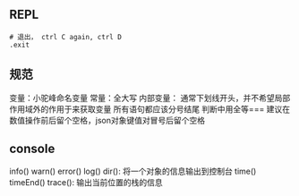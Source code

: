 ## REPL
```shell
# 退出， ctrl C again, ctrl D
.exit 
```

## 规范
变量：小驼峰命名变量
常量：全大写
内部变量： 通常下划线开头，并不希望局部作用域外的作用于来获取变量
所有语句都应该分号结尾
判断中用全等===
建议在数值操作前后留个空格，json对象键值对冒号后留个空格

## console
info()
warn()
error()
log()
dir(): 将一个对象的信息输出到控制台
time()
timeEnd()
trace(): 输出当前位置的栈的信息

